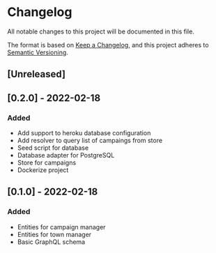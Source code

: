 # Changelog
All notable changes to this project will be documented in this file.

The format is based on [Keep a Changelog](https://keepachangelog.com/en/1.0.0/),
and this project adheres to [Semantic Versioning](https://semver.org/spec/v2.0.0.html).


## [Unreleased]


## [0.2.0] - 2022-02-18
### Added
* Add support to heroku database configuration
* Add resolver to query list of campaings from store
* Seed script for database
* Database adapter for PostgreSQL
* Store for campaigns
* Dockerize project

## [0.1.0] - 2022-02-18
### Added
* Entities for campaign manager
* Entities for town manager
* Basic GraphQL schema
